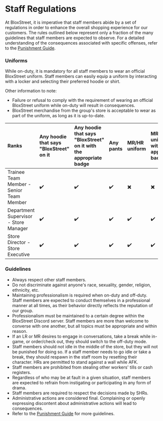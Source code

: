 # Staff Regulations
At BloxStreet, it is imperative that staff members abide by a set of regulations in order to enhance the overall shopping experience for our customers. The rules outlined below represent only a fraction of the many guidelines that staff members are expected to observe. For a detailed understanding of the consequences associated with specific offenses, refer to the [Punishment Guide](https://support.bloxstreet.com/lr+-information/punishment-guide.html).

### Uniforms


While on-duty, it is mandatory for all staff members to wear an official BloxStreet uniform. Staff members can easily equip a uniform by interacting with a locker and selecting their preferred hoodie or shirt.

  Other information to note:
  *  Failure or refusal to comply with the requirement of wearing an official BloxStreet uniform while on-duty will result in consequences.
  *  BloxStreet merchandise from the group's store is acceptable to wear as part of the uniform, as long as it is up-to-date.

 | Ranks       | Any hoodie that says "BloxStreet" on it    | Any hoodie that says "BloxStreet" on it with the appropriate badge | Any pants | MR/HR uniform | MR/HR uniform with the appropriate badge | Any appropriate clothing with the HR badge |
|:-------------|:------------------|:------|:--------|:----------|:--------|:-----------|
| Trainee Team Member - Senior Team Member  | ✔️| ✔️  | ✔️ | ✖️ | ✖️ | ✖️ |
| Department Supervisor - Store Manager | ✔️| ✔️  | ✔️ | ✔️ | ✔️ | ✖️ |
| Store Director - Store Executive  | ✔️| ✔️  | ✔️ | ✔️ | ✔️ | ✔️ |

### Guidelines


- Always respect other staff members.
- Do not discriminate against anyone's race, sexuality, gender, religion, ethnicity, etc.
- Maintaining professionalism is required when on-duty and off-duty. Staff members are expected to conduct themselves in a professional manner at all times, as their behavior directly reflects the reputation of our group.
- Professionalism must be maintained to a certain degree within the BloxStreet Discord server. Staff members are more than welcome to converse with one another, but all topics must be appropriate and within reason.
- If an LR or MR desires to engage in conversations, take a break while in-game, or order/check out, they should switch to the off-duty mode.
- Staff members should not idle in the middle of the store, but they will not be punished for doing so. If a staff member needs to go idle or take a break, they should respawn in the staff room by resetting their character. HRs are permitted to stand against a wall while AFK.
- Staff members are prohibited from stealing other workers' tills or cash registers.
- Regardless of who may be at fault in a given situation, staff members are expected to refrain from instigating or participating in any form of drama.
- Staff members are required to respect the decisions made by SHRs.
- Administrative actions are considered final. Complaining or openly expressing discontent about administrative actions will lead to consequences.
- Refer to the [Punishment Guide](https://support.bloxstreet.com/lr+-information/punishment-guide.html) for more guidelines.


